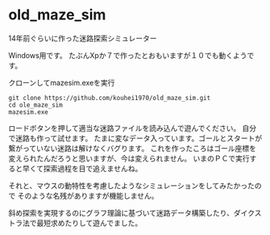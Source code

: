 # old_maze_sim
14年前ぐらいに作った迷路探索シミュレーター

Windows用です。
たぶんXpか７で作ったとおもいますが１０でも動くようです。

クローンしてmazesim.exeを実行

```
git clone https://github.com/kouhei1970/old_maze_sim.git
cd ole_maze_sim
mazesim.exe
```

ロードボタンを押して適当な迷路ファイルを読み込んで遊んでください。
自分で迷路も作って試せます。
たまに変なデータ入っています。ゴールとスタートが繋がっていない迷路は解けなくバグります。
これを作ったころはゴール座標を変えられたんだろうと思いますが、今は変えられません。
いまのＰＣで実行すると早くて探索過程を目で追えませんね。

それと、マウスの動特性を考慮したようなシミュレーションをしてみたかったので
そのような名残がありますが機能しません。

斜め探索を実現するのにグラフ理論に基づいて迷路データ構築したり、ダイクストラ法で最短求めたりして遊んでました。
